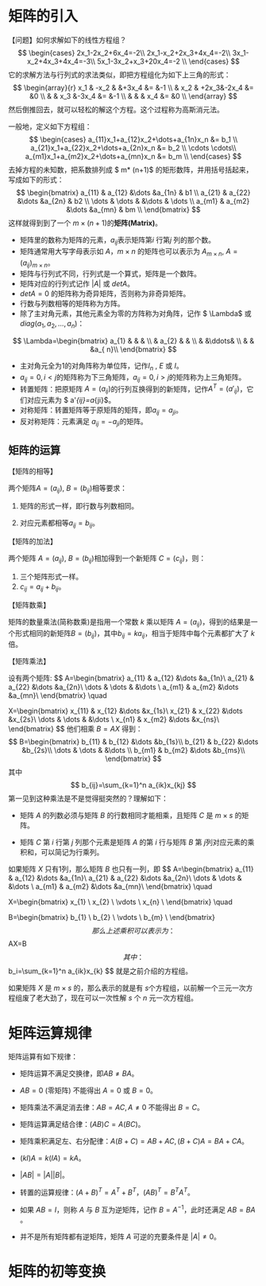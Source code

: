 # 矩阵的引入

【问题】如何求解如下的线性方程组？
$$
\begin{cases}
2x_1-2x_2+6x_4=-2\\
2x_1-x_2+2x_3+4x_4=-2\\
3x_1-x_2+4x_3+4x_4=-3\\
5x_1-3x_2+x_3+20x_4=-2 \\
\end{cases}
$$
它的求解方法与行列式的求法类似，即把方程组化为如下上三角的形式：
$$
\begin{array}{r}
   x_1 & -x_2 &      &+3x_4 &= &-1 \\
       & x_2  & +2x_3&-2x_4 &= &0  \\
	   &      & x_3  &-3x_4 &= &-1 \\
	   &      &      & x_4  &= &0 \\
\end{array}
$$
然后倒推回去，就可以轻松的解这个方程。这个过程称为高斯消元法。

一般地，定义如下方程组：
$$
\begin{cases}
   a_{11}x_1+a_{12}x_2+\dots+a_{1n}x_n &= b_1 \\
   a_{21}x_1+a_{22}x_2+\dots+a_{2n}x_n &= b_2 \\
   \cdots \cdots\\
   a_{m1}x_1+a_{m2}x_2+\dots+a_{mn}x_n &= b_m \\
\end{cases}
$$
去掉方程的未知数，把系数排列成 $ m* (n+1)$ 的矩形数阵，并用括号括起来，写成如下的形式：
$$
\begin{bmatrix}
   a_{11} & a_{12} &\dots &a_{1n} & b1 \\
   a_{21} & a_{22} &\dots &a_{2n} & b2 \\
   \dots  & \dots  &      &\dots  & \dots \\
   a_{m1} & a_{m2} &\dots &a_{mn} & bm \\
\end{bmatrix}
$$
这样就得到到了一个 $m\times(n+1)$​的**矩阵(Matrix)**。

- 矩阵里的数称为矩阵的元素，$a_{ij}$​ 表示​矩阵第$i$ 行第$j$ 列的那个数。
- 矩阵通常用大写字母表示如 $A$​​​​，​$m\times n$​​​​ 的矩阵也可以表示为 $A_{m\times n},\ A=(a_{ij})_{m\times n}$​​​。​​​
- 矩阵与行列式不同，行列式是一个算式，矩阵是一个数阵。
- 矩阵对应的行列式记作 $|A|$ 或 $detA$​​。
- $detA = 0$ 的矩阵称为奇异矩阵，否则称为非奇异矩阵。
- 行数与列数相等的矩阵称为方阵。
- 除了主对角元素，其他元素全为零的方阵称为对角阵，记作 $ \Lambda$ ​​或 $diag(a_1,a_2,\dots, a_n)$：

$$
\Lambda=\begin{bmatrix}
   a_{1} &   &  & \\
      & a_{2} &  & \\ 
      &    &\ddots& \\ 
      &  &  &a_{ n}\\ 
\end{bmatrix}
$$

- 主对角元全为1的对角阵称为单位阵，记作$I_n$​ , $E$​  或 $I$​。
- $a_{ij}=0,i<j$​ 的矩阵称为下三角矩阵，$a_{ij}=0,i>j$​​​ 的矩阵称为上三角矩阵。
- 转置矩阵：把原矩阵 $A=(a_{ij})$​​ 的行列互换得到的新矩阵，记作$A^{T}=(a'_{ij})$​​​，它们对应元素为 $ a'_{ij}=a_{ji}$​​​。​
- 对称矩阵：转置矩阵等于原矩阵的矩阵，即$a_{ij}=a_{ji}$​。​
- 反对称矩阵：元素满足 $a_{ij}=-a_{ji}$​ ​的矩阵。​

## 矩阵的运算

【矩阵的相等】

两个矩阵$A=(a_{ij}),\ B=(b_{ij})$​​​ 相等要求：

1. 矩阵的形式一样，即行数与列数相同。

2. 对应元素都相等$a_{ij}=b_{ij}$。​

【矩阵的加法】

两个矩阵 $A=(a_{ij}),\ B=(b_{ij})$​​ 相加得到一个新矩阵 $C=(c_{ij})$​​，则：

1. 三个矩阵形式一样。
2. $c_{ij}=a_{ij}+b_{ij}$​。

【矩阵数乘】

矩阵的数量乘法(简称数乘)是指用一个常数 $k$​​​ 乘以矩阵 $A=(a_{ij})$​​​​，得到的结果是一个形式相同的新矩阵$B=(b_{ij})$​ ，其中$b_{ij}=ka_{ij}$，相当于矩阵中每个元素都扩大了 $k$ 倍。​

【矩阵乘法】

设有两个矩阵:
$$
A=\begin{bmatrix}
   a_{11} & a_{12} &\dots &a_{1n}\\
   a_{21} & a_{22} &\dots &a_{2n}\\ 
   \dots  & \dots  &      &\dots \\ 
   a_{m1} & a_{m2} &\dots &a_{mn}\\ 
\end{bmatrix}
\quad

X=\begin{bmatrix}
   x_{11} & x_{12} &\dots &x_{1s}\\
   x_{21} & x_{22} &\dots &x_{2s}\\ 
   \dots  & \dots  &      &\dots \\ 
   x_{n1} & x_{m2} &\dots &x_{ns}\\ 
\end{bmatrix}
$$
他们相乘 $B=AX$ 得到：
$$
B=\begin{bmatrix}
   b_{11} & b_{12} &\dots &b_{1s}\\
   b_{21} & b_{22} &\dots &b_{2s}\\ 
   \dots  & \dots  &      &\dots \\ 
   b_{m1} & b_{m2} &\dots &b_{ms}\\ 
\end{bmatrix}
$$
其中
$$
b_{ij}=\sum_{k=1}^n a_{ik}x_{kj}
$$
第一见到这种乘法是不是觉得挺突然的？理解如下：

- 矩阵 $A$ 的列数必须与矩阵 $B$ 的行数相同才能相乘，且矩阵 $C$ 是 $m\times s$ 的矩阵。​

- 矩阵 $C$​​ 第 $i$​​ 行第 $j$​​ 列那个元素是矩阵 $A$​​ 的第 $i$​​ 行与矩阵 $B$​​​ 第 $j$​​ 列对应元素的乘积和，可以简记为行乘列。

如果矩阵 $X$ 只有1列，那么矩阵 $B$ 也只有一列，即
$$
A=\begin{bmatrix}
   a_{11} & a_{12} &\dots &a_{1n}\\
   a_{21} & a_{22} &\dots &a_{2n}\\ 
   \dots  & \dots  &      &\dots \\ 
   a_{m1} & a_{m2} &\dots &a_{mn}\\ 
\end{bmatrix}
\quad

X=\begin{bmatrix}
   x_{1}  \\
   x_{2}  \\ 
   \vdots   \\ 
   x_{n}  \\ 
\end{bmatrix}
\quad

B=\begin{bmatrix}
   b_{1}  \\
   b_{2}  \\ 
   \vdots   \\ 
   b_{m}  \\ 
\end{bmatrix}
$$
那么上述乘积可以表示为：
$$
AX=B
$$
其中：
$$
b_i=\sum_{k=1}^n a_{ik}x_{k}
$$
就是之前介绍的方程组。

如果矩阵 $X$​ 是 $m\times s$​ 的，那么表示的就是有 $s$​​ 个方程组，以前解一个三元一次方程组废了老大劲了，现在可以一次性解 $s$​ 个 $n$ 元一次方程组。 

# 矩阵运算规律

矩阵运算有如下规律：

- 矩阵运算不满足交换律，即$AB\not= BA$​。
- $AB=0$ (零矩阵) 不能得出 $A=0$ 或 $B=0$​。
- 矩阵乘法不满足消去律：$AB=AC, A\not=0$ 不能得出 $B=C$。
- 矩阵运算满足结合律：$(AB)C=A(BC)$​。
- 矩阵乘积满足左、右分配律：$A(B+C)=AB+AC, (B+C)A=BA+CA$。​

- $(kI)A = k(IA)=kA$。
- $|AB| = |A||B|$​​​。​
- 转置的运算规律：$(A+B)^T=A^T+B^T$​，$(AB)^T=B^TA^T$。​

- 如果 $AB=I$，则称 $A$ 与 $B$ 互为逆矩阵，记作 $B=A^{-1}$，此时还满足 $AB=BA$​。
- 并不是所有矩阵都有逆矩阵，矩阵 $A$ 可逆的充要条件是 $|A|\not= 0$。​



# 矩阵的初等变换

